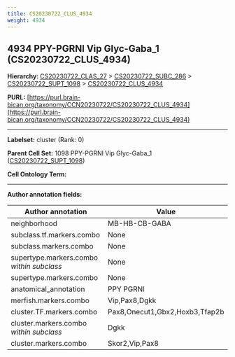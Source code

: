 ```yaml
---
title: CS20230722_CLUS_4934
weight: 4934
---
```

## 4934 PPY-PGRNl Vip Glyc-Gaba_1 (CS20230722_CLUS_4934)
<b>Hierarchy: </b>
[CS20230722_CLAS_27](../CS20230722_CLAS_27) >
[CS20230722_SUBC_286](../CS20230722_SUBC_286) >
[CS20230722_SUPT_1098](../CS20230722_SUPT_1098) >
[CS20230722_CLUS_4934](../CS20230722_CLUS_4934)

**PURL:** [https://purl.brain-bican.org/taxonomy/CCN20230722/CS20230722_CLUS_4934](https://purl.brain-bican.org/taxonomy/CCN20230722/CS20230722_CLUS_4934)

---


**Labelset:** cluster (Rank: 0)

**Parent Cell Set:** 1098 PPY-PGRNl Vip Glyc-Gaba_1 ([CS20230722_SUPT_1098](../CS20230722_SUPT_1098))



**Cell Ontology Term:** 

[MARKER GENES.]: #


---

[TRANSFERRED ANNOTATIONS.]: #


[AUTHOR ANNOTATION FIELDS.]: #


**Author annotation fields:**

| Author annotation | Value |
|-------------------|-------|
|neighborhood|MB-HB-CB-GABA|
|subclass.tf.markers.combo|None|
|subclass.markers.combo|None|
|supertype.markers.combo _within subclass_|None|
|supertype.markers.combo|None|
|anatomical_annotation|PPY PGRNl|
|merfish.markers.combo|Vip,Pax8,Dgkk|
|cluster.TF.markers.combo|Pax8,Onecut1,Gbx2,Hoxb3,Tfap2b|
|cluster.markers.combo _within subclass_|Dgkk|
|cluster.markers.combo|Skor2,Vip,Pax8|

